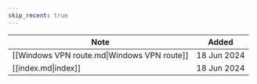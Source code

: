 ```yaml
---
skip_recent: true
---
```

| Note                                        | Added       |
| ------------------------------------------- | ----------- |
| [[Windows VPN route.md\|Windows VPN route]] | 18 Jun 2024 |
| [[index.md\|index]]                         | 18 Jun 2024 |
